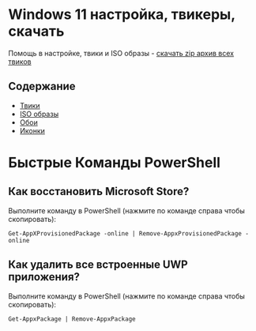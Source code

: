 # Windows 11 настройка, твикеры, скачать
Помощь в настройке, твики и ISO образы - [скачать zip архив всех твиков](https://github.com/windows11help/windows11/archive/refs/heads/main.zip)
## Содержание
- [Твики](https://github.com/windows11help/windows11/tree/main/%D0%A2%D0%B2%D0%B8%D0%BA%D0%B8)
- [ISO образы](https://github.com/windows11help/windows11/blob/main/ISO.md)
- [Обои](https://github.com/windows11help/windows11/tree/main/wallpaper)
- [Иконки](https://github.com/windows11help/windows11/tree/main/%D0%B8%D0%BA%D0%BE%D0%BD%D0%BA%D0%B8)

# Быстрые Команды PowerShell 
## Как восстановить Microsoft Store?
Выполните команду в PowerShell (нажмите по команде справа чтобы скопировать):
```
Get-AppXProvisionedPackage -online | Remove-AppxProvisionedPackage -online
```
## Как удалить все встроенные UWP приложения?
Выполните команду в PowerShell (нажмите по команде справа чтобы скопировать):
```
Get-AppxPackage | Remove-AppxPackage
 ```
